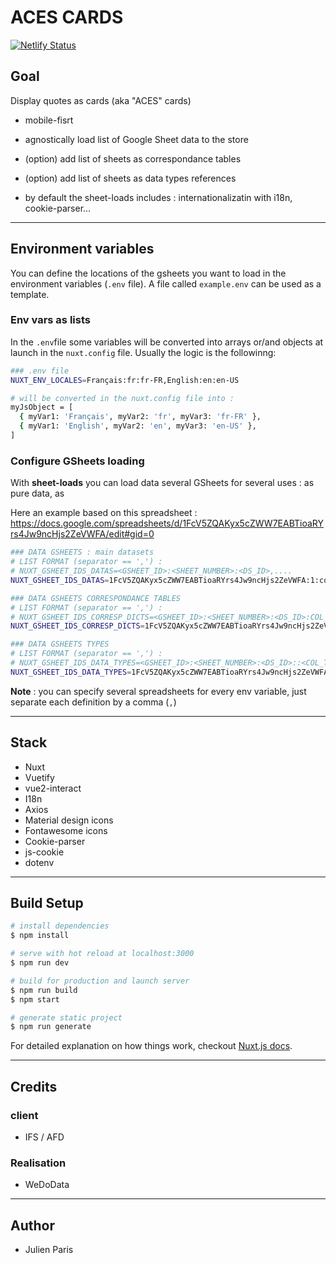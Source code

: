 # ACES CARDS 


[![Netlify Status](https://api.netlify.com/api/v1/badges/c2012768-10f5-49a3-9ad1-2c988715eac4/deploy-status)](https://app.netlify.com/sites/playwithtransitions-debug-preprod/deploys)


## Goal

Display quotes as cards (aka "ACES" cards) 

- mobile-fisrt

- agnostically load list of Google Sheet data to the store
- (option) add list of sheets as correspondance tables
- (option) add list of sheets as data types references
- by default the sheet-loads includes : internationalizatin with i18n, cookie-parser...

------

## Environment variables

You can define the locations of the gsheets you want to load in the environment variables (`.env` file). A file called `example.env` can be used as a template.

### Env vars as lists

In the `.env`file some variables will be converted into arrays or/and objects at launch in the `nuxt.config` file. 
Usually the logic is the followinng: 

```bash
### .env file
NUXT_ENV_LOCALES=Français:fr:fr-FR,English:en:en-US

# will be converted in the nuxt.config file into : 
myJsObject = [
  { myVar1: 'Français', myVar2: 'fr', myVar3: 'fr-FR' },
  { myVar1: 'English', myVar2: 'en', myVar3: 'en-US' },
]
```

### Configure GSheets loading

With **sheet-loads** you can load data several GSheets for several uses : as pure data, as 

Here an example based on this spreadsheet : 
https://docs.google.com/spreadsheets/d/1FcV5ZQAKyx5cZWW7EABTioaRYrs4Jw9ncHjs2ZeVWFA/edit#gid=0

```bash
### DATA GSHEETS : main datasets
# LIST FORMAT (separator == ',') : 
# NUXT_GSHEET_IDS_DATAS=<GSHEET_ID>:<SHEET_NUMBER>:<DS_ID>,....
NUXT_GSHEET_IDS_DATAS=1FcV5ZQAKyx5cZWW7EABTioaRYrs4Jw9ncHjs2ZeVWFA:1:contents

### DATA GSHEETS CORRESPONDANCE TABLES
# LIST FORMAT (separator == ',') : 
# NUXT_GSHEET_IDS_CORRESP_DICTS=<GSHEET_ID>:<SHEET_NUMBER>:<DS_ID>:COL_TITLE_FOR_KEY,....
NUXT_GSHEET_IDS_CORRESP_DICTS=1FcV5ZQAKyx5cZWW7EABTioaRYrs4Jw9ncHjs2ZeVWFA:2:correspondances:categories-code

### DATA GSHEETS TYPES
# LIST FORMAT (separator == ',') : 
# NUXT_GSHEET_IDS_DATA_TYPES=<GSHEET_ID>:<SHEET_NUMBER>:<DS_ID>::<COL_TITLE_FOR_KEY>:<DATATYPE>,....
NUXT_GSHEET_IDS_DATA_TYPES=1FcV5ZQAKyx5cZWW7EABTioaRYrs4Jw9ncHjs2ZeVWFA:3:my-types:col-title:data-type:is-list:list-separator:lang:key-value-separator
```

**Note** : you can specify several spreadsheets for every env variable, just separate each definition by a comma (`,`)

----------

## Stack 

- Nuxt
- Vuetify
- vue2-interact
- I18n
- Axios
- Material design icons
- Fontawesome icons
- Cookie-parser
- js-cookie
- dotenv

----------

## Build Setup

``` bash
# install dependencies
$ npm install

# serve with hot reload at localhost:3000
$ npm run dev

# build for production and launch server
$ npm run build
$ npm start

# generate static project
$ npm run generate
```

For detailed explanation on how things work, checkout [Nuxt.js docs](https://nuxtjs.org).


--------

## Credits

### client 

- IFS / AFD

### Realisation

- WeDoData

-------

## Author

- Julien Paris
